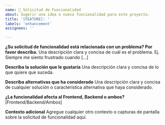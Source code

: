 ```yaml
---
name: 🚀 Solicitud de Funcionalidad
about: Sugerir una idea o nueva funcionalidad para este proyecto.
title: '[FEATURE]: '
labels: 'enhancement'
assignees: ''

---
```


**¿Su solicitud de funcionalidad está relacionada con un problema? Por favor describa.**
Una descripción clara y concisa de cuál es el problema. Ej. Siempre me siento frustrado cuando [...]

**Describa la solución que le gustaría**
Una descripción clara y concisa de lo que quiere que suceda.

**Describa alternativas que ha considerado**
Una descripción clara y concisa de cualquier solución o característica alternativa que haya considerado.

**¿La funcionalidad afecta al Frontend, Backend o ambos?**
[Frontend/Backend/Ambos]

**Contexto adicional**
Agregue cualquier otro contexto o capturas de pantalla sobre la solicitud de funcionalidad aquí.